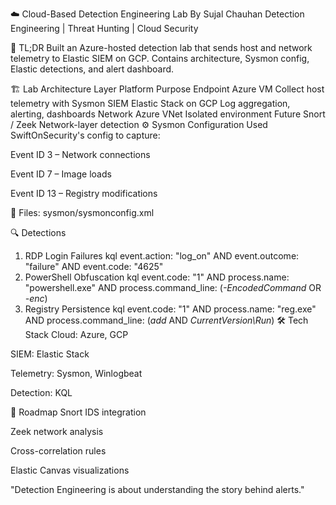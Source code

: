 ☁️ Cloud-Based Detection Engineering Lab
By Sujal Chauhan
Detection Engineering | Threat Hunting | Cloud Security

🧠 TL;DR
Built an Azure-hosted detection lab that sends host and network telemetry to Elastic SIEM on GCP. Contains architecture, Sysmon config, Elastic detections, and alert dashboard.

🏗️ Lab Architecture
Layer	Platform	Purpose
Endpoint	Azure VM	Collect host telemetry with Sysmon
SIEM	Elastic Stack on GCP	Log aggregation, alerting, dashboards
Network	Azure VNet	Isolated environment
Future	Snort / Zeek	Network-layer detection
⚙️ Sysmon Configuration
Used SwiftOnSecurity's config to capture:

Event ID 3 – Network connections

Event ID 7 – Image loads

Event ID 13 – Registry modifications

📁 Files: sysmon/sysmonconfig.xml

🔍 Detections
1. RDP Login Failures
kql
event.action: "log_on" 
AND event.outcome: "failure" 
AND event.code: "4625"
2. PowerShell Obfuscation
kql
event.code: "1"
AND process.name: "powershell.exe"
AND process.command_line: (*-EncodedCommand* OR *-enc*)
3. Registry Persistence
kql
event.code: "1"
AND process.name: "reg.exe" 
AND process.command_line: (*add* AND *CurrentVersion\\Run*)
🛠️ Tech Stack
Cloud: Azure, GCP

SIEM: Elastic Stack

Telemetry: Sysmon, Winlogbeat

Detection: KQL

🚀 Roadmap
Snort IDS integration

Zeek network analysis

Cross-correlation rules

Elastic Canvas visualizations

"Detection Engineering is about understanding the story behind alerts."


